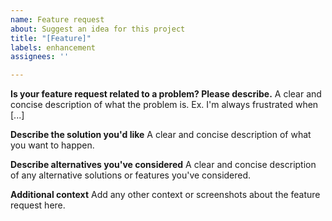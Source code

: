 ```yaml
---
name: Feature request
about: Suggest an idea for this project
title: "[Feature]"
labels: enhancement
assignees: ''

---
```


<!--
  Hi! 
  
  All fields are optional and are present only to guide you.
  Thanks for contributing!
-->

**Is your feature request related to a problem? Please describe.**
A clear and concise description of what the problem is. Ex. I'm always frustrated when [...]

**Describe the solution you'd like**
A clear and concise description of what you want to happen.

**Describe alternatives you've considered**
A clear and concise description of any alternative solutions or features you've considered.

**Additional context**
Add any other context or screenshots about the feature request here.
